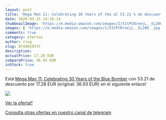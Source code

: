 ```yaml
---
layout: post
title: 'Mega Man 11: Celebrating 30 Years of the al 53.21 % de descuento'
date: 2020-03-15 14:18:14
thumbnailImage: 'https://m.media-amazon.com/images/I/51tPCNreejL._SL200_.jpg'
images: [ 'https://m.media-amazon.com/images/I/51tPCNreejL._SL200_.jpg' ]
comments: true
category: ofertas
author: ring
slug: 0744019737
description:
actualPrice: 17.28 EUR
comparePrice: 36.93 EUR
inStock: true
---
```


Está [Mega Man 11: Celebrating 30 Years of the Blue Bomber](https://www.amazon.com/dp/0744019737/?tag=redken08-20) con 53.21 de descuento por 17.28 EUR (original: 36.93 EUR) en el siguiente enlace!

[![](https://m.media-amazon.com/images/I/51tPCNreejL._SL200_.jpg)](https://www.amazon.com/dp/0744019737/?tag=redken08-20)

[Ver la oferta!!](https://www.amazon.com/dp/0744019737/?tag=redken08-20)

[Consulta otras ofertas en nuestro canal de telegram](https://t.me/s/ofertas25)

